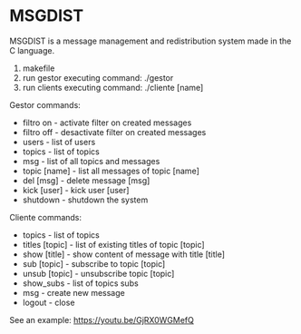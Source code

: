 # MSGDIST
MSGDIST is a message management and redistribution system made in the C language.


1. makefile
2. run gestor executing command: ./gestor
3. run clients executing command: ./cliente [name]


Gestor commands:
- filtro on    - activate filter on created messages
- filtro off   - desactivate filter on created messages
- users        - list of users
- topics       - list of topics
- msg          - list of all topics and messages
- topic [name] - list all messages of topic [name]
- del [msg]    - delete message [msg]
- kick [user]  - kick user [user]
- shutdown     - shutdown the system
  
 Cliente commands:
 - topics         - list of topics
 - titles [topic] - list of existing titles of topic [topic]
 - show [title]   - show content of message with title [title]
 - sub [topic]    - subscribe to topic [topic]
 - unsub [topic]  - unsubscribe topic [topic]
 - show_subs      - list of topics subs
 - msg            - create new message
 - logout         - close 

See an example: https://youtu.be/GjRX0WGMefQ 
